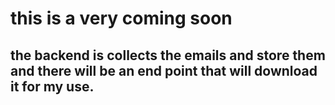 # this is a very coming soon

## the backend is collects the emails and store them and there will be an end point that will download it for my use.
